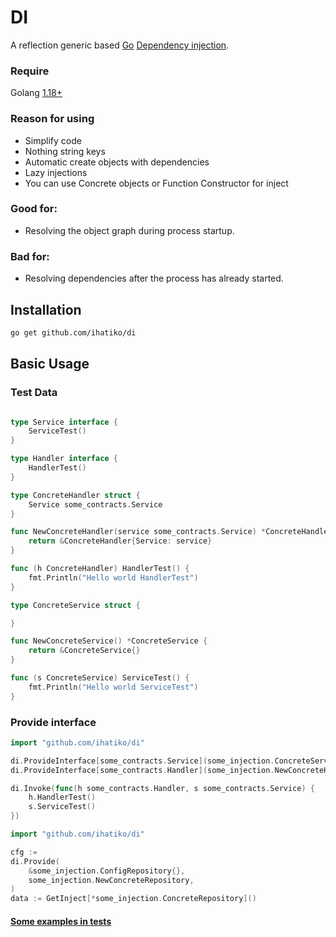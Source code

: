 # DI
A reflection generic based [Go](http://golang.org) [Dependency injection](https://en.wikipedia.org/wiki/Dependency_injection).
### Require
Golang [1.18+](https://go.dev/blog/go1.18)

### Reason for using
* Simplify code
* Nothing string keys 
* Automatic create objects with dependencies
* Lazy injections
* You can use Concrete objects or Function Constructor for inject

### Good for:

* Resolving the object graph during process startup.

### Bad for:

* Resolving dependencies after the process has already started.


## Installation

```bash
go get github.com/ihatiko/di
```

## Basic Usage
### Test Data 
```go

type Service interface {
	ServiceTest()
}

type Handler interface {
	HandlerTest()
}

type ConcreteHandler struct {
	Service some_contracts.Service
}

func NewConcreteHandler(service some_contracts.Service) *ConcreteHandler {
	return &ConcreteHandler{Service: service}
}

func (h ConcreteHandler) HandlerTest() {
	fmt.Println("Hello world HandlerTest")
}

type ConcreteService struct {

}

func NewConcreteService() *ConcreteService {
	return &ConcreteService{}
}

func (s ConcreteService) ServiceTest() {
	fmt.Println("Hello world ServiceTest")
}
```
### Provide interface
```go
import "github.com/ihatiko/di"

di.ProvideInterface[some_contracts.Service](some_injection.ConcreteService{})
di.ProvideInterface[some_contracts.Handler](some_injection.NewConcreteHandler)

di.Invoke(func(h some_contracts.Handler, s some_contracts.Service) {
    h.HandlerTest()
    s.ServiceTest()
})
```

```go
import "github.com/ihatiko/di"

cfg :=
di.Provide(
    &some_injection.ConfigRepository{},
    some_injection.NewConcreteRepository,
)
data := GetInject[*some_injection.ConcreteRepository]()
```

#### [Some examples in tests](https://github.com/ihatiko/di/blob/main/di_test.go)
